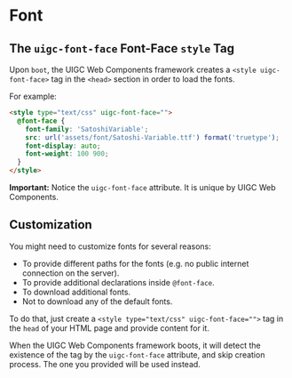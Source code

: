 # Font

## The `uigc-font-face` Font-Face `style` Tag

Upon `boot`, the UIGC Web Components framework creates a `<style uigc-font-face>` tag in the `<head>` section in order to load the fonts.

For example:

```html
<style type="text/css" uigc-font-face="">
  @font-face {
    font-family: 'SatoshiVariable';
    src: url('assets/font/Satoshi-Variable.ttf') format('truetype');
    font-display: auto;
    font-weight: 100 900;
  }
</style>
```

**Important:** Notice the `uigc-font-face` attribute. It is unique by UIGC Web Components.

## Customization

You might need to customize fonts for several reasons:

- To provide different paths for the fonts (e.g. no public internet connection on the server).
- To provide additional declarations inside `@font-face`.
- To download additional fonts.
- Not to download any of the default fonts.

To do that, just create a `<style type="text/css" uigc-font-face="">` tag in the `head` of your HTML page and
provide content for it.

When the UIGC Web Components framework boots, it will detect the existence of the tag by the `uigc-font-face`
attribute, and skip creation process. The one you provided will be used instead.
